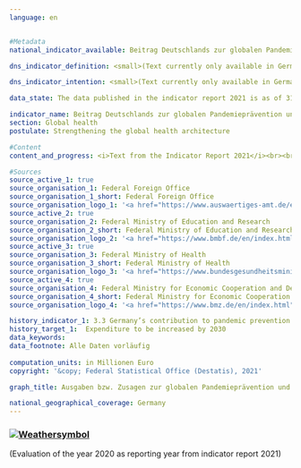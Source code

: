 ```yaml
---
language: en    


#Metadata    
national_indicator_available: Beitrag Deutschlands zur globalen Pandemieprävention und -reaktion    

dns_indicator_definition: <small>(Text currently only available in German) </small>Der Indikator umfasst Ausgaben bzw. Zusagen Deutschlands für Programme zur globalen Pandemieprävention und -reaktion. Ausgenommen sind hierbei Programme zur Eindämmung der COVID-19-Pandemie. Um die Aussagekraft des Indikators zu verbessern, wird er bis zur nächsten Neuauflage der DNS im Hinblick auf seine Wirkung evaluiert, mit dem Ziel, ihn zu einem Output-Indikator fortzuentwickeln.    

dns_indicator_intention: <small>(Text currently only available in German) </small>Die COVID-19-Pandemie hat gezeigt, welche weitreichenden Auswirkungen grenzüberschreitende Gesundheitsgefahren für Menschen und Wirtschaft weltweit haben. Dementsprechend bedeutet die Unterstützung von Programmen zur Pandemieprävention und -reaktion einen wichtigen Beitrag zur globalen Gesundheit – insbesondere in Ländern des Globalen Südens. Ziel ist es daher, Deutschlands Beitrag für die globale Pandemieprävention und -reaktion bis 2030 substanziell gegenüber dem Jahr 2019 zu steigern.    

data_state: The data published in the indicator report 2021 is as of 31.12.2020. The data shown on the DNS-Online-Platform is updated regularly, so that more current data may be available online than published in the indicator report 2021.    

indicator_name: Beitrag Deutschlands zur globalen Pandemieprävention und -reaktion    
section: Global health    
postulate: Strengthening the global health architecture    

#Content    
content_and_progress: <i>Text from the Indicator Report 2021</i><br><br><small>(Text currently only available in German) </small>Die Daten des Indikators stammen aus Sonderauswertungen der entsprechenden Haushaltstitel bzw. der Verpflichtungsermächtigungen des Auswärtigen Amtes, des Bundesministeriums für Bildung und Forschung, des Bundesministeriums für Gesundheit und des Bundesministeriums für wirtschaftliche Zusammenarbeit und Entwicklung. In den Auswertungen wurden Programme berücksichtigt, wenn diese in der Zielsetzung direkt zum Bereich Pandemieprävention und -reaktion zuzurechnen sind oder diese primär auf die Verbesserung relevanter Kapazitäten in der Gesundheitsversorgung abzielen. Die Programme umfassen dabei u. a. die Bereiche Pandemieprävention und -reaktion der Weltgesundheitsorganisation (WHO), Sanitärwesen, One Health (ein ganzheitlicher Ansatz, der die Verbindung der Gesundheit von Mensch, Tier und Umwelt anerkennt), Impfinfrastruktur sowie Forschung und Entwicklung sowohl im Ausland als auch im Inland, sofern die Ergebnisse und Innovationen auch Ländern des Globalen Süden zu Gute kommen. Zudem wurden zusätzlich Programme betrachtet, die als Reaktion auf die COVID-19-Pandemie gestartet wurden. Diese umfassen Programme und Aktivitäten der WHO, humanitäre Hilfe, Impfstoffentwicklung, Krisenreaktion sowie Soforthilfen und -kredite für die Reaktion des Gesundheitssektors in Ländern des Globalen Südens. Laut Definition sind die Ausgaben bzw. Zusagen in Reaktion auf die COVID-19-Pandemie vom Indikator ausgenommen und getrennt dargestellt.<br><br>Bei den Zahlen ist zu beachten, dass eine genaue inhaltliche Abgrenzung von Programmen nicht abschließend möglich ist, da das Themenfeld umfassende Querverbindungen zu einer Vielzahl von weiteren Gesundheitsbereichen besitzt. Somit wird bei dem Indikator eine Bandbreite an Programmen berücksichtigt, wie z.&nbsp;B. der Beitrag Deutschlands an die WHO für dessen Notfallprogramm bzw. zur flexiblen Anschubfinanzierung von Krisenreaktionen in akuten Gesundheitsnotlagen (Contingency Fund for Emergencies), eine Impfprogrammförderung zur Reduktion von Kindersterblichkeit in der ostafrikanischen Gemeinschaft, die Verbesserung der Trinkwasser- und Sanitärversorgung in Burkina Faso sowie eine Sicherheitskooperation für biologische Bedrohungen. Neben der inhaltlichen Schwerpunktsetzung ist zu beachten, dass ein Teil der Programme allgemein auf die Stärkung globaler Koordinierungs- und Organisationskapazitäten abzielt und damit nicht ausschließlich Ländern des Globalen Südens zukommt.<br><br>Des Weiteren können präventive und reaktive Maßnahmen nicht genau abgegrenzt werden. So können einerseits präventive Kapazitätsstärkung die Reaktion auf eine pandemische Lage unterstützen und andererseits reaktive Maßnahmen einen Beitrag zur langfristigen Kapazitätsstärkung leisten. Um einen Ausreißer in den Zahlen zu vermeiden, der sich aus der Reaktion auf die COVID-19-Pandemie ergibt, sind diese Ausgaben bzw. Zusagen nicht Teil des Indikators, sondern getrennt als Information in der Grafik ausgewiesen.<br><br>Die dargestellten Ausgaben bzw. Zusagen sagen zudem nichts über den Erfolg der Programme aus. Der Indikator stellt einen monetären Beitrag Deutschlands zur Pandemieprävention und -reaktion dar. Zur Wirkung der Beiträge wäre eine weitergehende Evaluierung notwendig. Unter Berücksichtigung der oben genannten Einschränkungen bilden die ermittelten Zahlen daher keinesfalls die deutschen Ausgaben bzw. Zusagen vollständig ab, welche einen gegebenenfalls mittelbaren Einfluss auf das Themenfeld haben.<br><br>Zwischen den Jahren 2015 bis 2020 stiegen die Ausgaben bzw. Zusagen zur Pandemieprävention und -reaktion von 137,9 Millionen Euro auf 353,1 Millionen Euro (vorläufige Daten). Dies ist eine Steigerung um durchschnittlich 43,1 Millionen Euro der letzten fünf jährlichen Veränderungen. Bei Fortsetzung dieser Entwicklung würde das angestrebte Ziel, Deutschlands Beitrag bis 2030 substantiell gegenüber dem Jahr 2019 zu steigern, erreicht werden. Die Grafik verdeutlicht ebenfalls die sprunghafte Steigerung der Ausgaben bzw. Zusagen zur Eindämmung der COVID-19-Pandemie in Höhe von 635,2 Millionen Euro im Jahr 2020.    

#Sources    
source_active_1: true
source_organisation_1: Federal Foreign Office 
source_organisation_1_short: Federal Foreign Office 
source_organisation_logo_1: '<a href="https://www.auswaertiges-amt.de/en"><img src="https://g205sdgs.github.io/sdg-indicators/public/LogosEn/aa.png" alt=" Federal Foreign Office " title="Click here to visit the homepage of the organization" style="border: transparent"/></a>'
source_active_2: true
source_organisation_2: Federal Ministry of Education and Research
source_organisation_2_short: Federal Ministry of Education and Research
source_organisation_logo_2: '<a href="https://www.bmbf.de/en/index.html"><img src="https://g205sdgs.github.io/sdg-indicators/public/LogosEn/bmbf.png" alt=" Federal Ministry of Education and Research" title="Click here to visit the homepage of the organization" style="border: transparent"/></a>'
source_active_3: true
source_organisation_3: Federal Ministry of Health
source_organisation_3_short: Federal Ministry of Health
source_organisation_logo_3: '<a href="https://www.bundesgesundheitsministerium.de/en/en.html"><img src="https://g205sdgs.github.io/sdg-indicators/public/LogosEn/bmfg.png" alt=" Federal Ministry of Health" title="Click here to visit the homepage of the organization" style="border: transparent"/></a>'
source_active_4: true
source_organisation_4: Federal Ministry for Economic Cooperation and Development
source_organisation_4_short: Federal Ministry for Economic Cooperation and Development
source_organisation_logo_4: '<a href="https://www.bmz.de/en/index.html"><img src="https://g205sdgs.github.io/sdg-indicators/public/LogosEn/bmz.png" alt=" Federal Ministry for Economic Cooperation and Development" title="Click here to visit the homepage of the organization" style="border: transparent"/></a>'    

history_indicator_1: 3.3 Germany’s contribution to pandemic prevention and response world-wide.                    
history_target_1:  Expenditure to be increased by 2030    
data_keywords:    
data_footnote: Alle Daten vorläufig    
    
computation_units: in Millionen Euro    
copyright: '&copy; Federal Statistical Office (Destatis), 2021'    

graph_title: Ausgaben bzw. Zusagen zur globalen Pandemieprävention und -reaktion    

national_geographical_coverage: Germany    
---    
```

<div>
  <div class="my-header">
    <h3>
      <a href="https://sustainabledevelopment-deutschland.github.io/en/status/"><img src="https://g205sdgs.github.io/sdg-indicators/public/Wettersymbole/Sonne.png" title="If the trend continues, the target value will be met or the difference between the target value and the current value will be less than 5&nbsp;%" alt="Weathersymbol" />
      </a>
    </h3>
  </div>
  <div class="my-header-note">
    <span> (Evaluation of the year 2020 as reporting year from indicator report 2021)</span>
  </div>
</div>